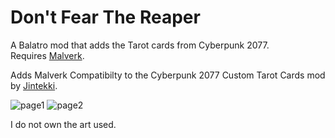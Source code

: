 # Don't Fear The Reaper
A Balatro mod that adds the Tarot cards from Cyberpunk 2077. <br/>
Requires [Malverk](https://github.com/Eremel/Malverk).

Adds Malverk Compatibilty to the Cyberpunk 2077 Custom Tarot Cards mod by [Jintekki](https://next.nexusmods.com/profile/Jintekki/mods?gameId=6217).

![page1](https://github.com/user-attachments/assets/3ab1e874-b02f-447a-ba35-c9d829c6dd14)
![page2](https://github.com/user-attachments/assets/ea0e0e56-63b3-4709-af94-12dd21de3903)

I do not own the art used. 
